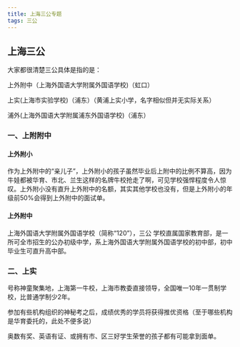 ```yaml
---
title: 上海三公专题
tags: 三公
---
```


## 上海三公
大家都很清楚三公具体是指的是：

上外附中（上海外国语大学附属外国语学校)（虹口）

上实(上海市实验学校)（浦东）（黄浦上实小学，名字相似但并无实际关系）

浦外(上海外国语大学附属浦东外国语学校)（浦东）

### 一、上附附中

#### 上外附小

作为上外附中的“亲儿子”，上外附小的孩子虽然毕业后上附中的比例不算高，因为牛娃都被华育、市北、兰生这样的名牌牛校抢走了啊，可见学校强悍程度令人惊叹。上外附小没有直升上外附中的名额，其实其他学校也没有，但是上外附小的年级前50%会得到上外附中的面试单。

#### 上外附中

上海外国语大学附属外国语学校（简称“120”），三公
学校直属国家教育部，是一所可全市招生的公办初级中学，系上海外国语大学附属外国语学校的初中部，初中毕业生可直升高中部。

### 二、上实

号称神童聚集地，上海第一牛校，上海市教委直接领导，全国唯一10年一贯制学校，比普通学制少2年。

参加有些机构组织的神秘考之后，成绩优秀的学员将获得推优资格（至于哪些机构是华育委托的，此处不便多说）

奥数有奖、英语有证、或拥有市、区三好学生荣誉的孩子都有可能拿到面单。